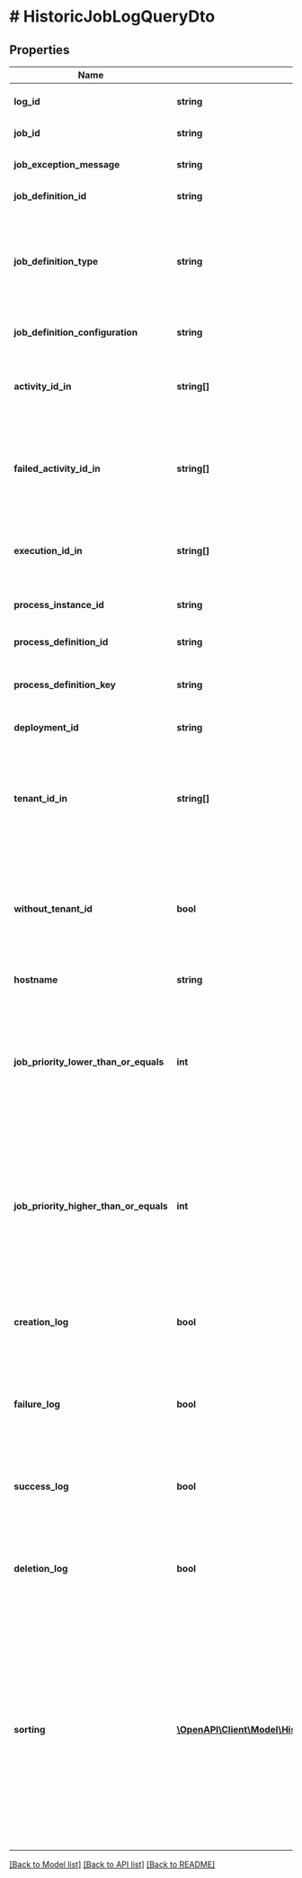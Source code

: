 # # HistoricJobLogQueryDto

## Properties

Name | Type | Description | Notes
------------ | ------------- | ------------- | -------------
**log_id** | **string** | Filter by historic job log id. | [optional]
**job_id** | **string** | Filter by job id. | [optional]
**job_exception_message** | **string** | Filter by job exception message. | [optional]
**job_definition_id** | **string** | Filter by job definition id. | [optional]
**job_definition_type** | **string** | Filter by job definition type. See the [User Guide](https://docs.camunda.org/manual/latest/user-guide/process-engine/the-job-executor/#job-creation) for more information about job definition types. | [optional]
**job_definition_configuration** | **string** | Filter by job definition configuration. | [optional]
**activity_id_in** | **string[]** | Only include historic job logs which belong to one of the passed activity ids. | [optional]
**failed_activity_id_in** | **string[]** | Only include historic job logs which belong to failures of one of the passed activity ids. | [optional]
**execution_id_in** | **string[]** | Only include historic job logs which belong to one of the passed execution ids. | [optional]
**process_instance_id** | **string** | Filter by process instance id. | [optional]
**process_definition_id** | **string** | Filter by process definition id. | [optional]
**process_definition_key** | **string** | Filter by process definition key. | [optional]
**deployment_id** | **string** | Filter by deployment id. | [optional]
**tenant_id_in** | **string[]** | Only include historic job log entries which belong to one of the passed and comma- separated tenant ids. | [optional]
**without_tenant_id** | **bool** | Only include historic job log entries that belong to no tenant. Value may only be &#x60;true&#x60;, as &#x60;false&#x60; is the default behavior. | [optional]
**hostname** | **string** | Filter by hostname. | [optional]
**job_priority_lower_than_or_equals** | **int** | Only include logs for which the associated job had a priority lower than or equal to the given value. Value must be a valid &#x60;long&#x60; value. | [optional]
**job_priority_higher_than_or_equals** | **int** | Only include logs for which the associated job had a priority higher than or equal to the given value. Value must be a valid &#x60;long&#x60; value. | [optional]
**creation_log** | **bool** | Only include creation logs. Value may only be &#x60;true&#x60;, as &#x60;false&#x60; is the default behavior. | [optional]
**failure_log** | **bool** | Only include failure logs. Value may only be &#x60;true&#x60;, as &#x60;false&#x60; is the default behavior. | [optional]
**success_log** | **bool** | Only include success logs. Value may only be &#x60;true&#x60;, as &#x60;false&#x60; is the default behavior. | [optional]
**deletion_log** | **bool** | Only include deletion logs. Value may only be &#x60;true&#x60;, as &#x60;false&#x60; is the default behavior. | [optional]
**sorting** | [**\OpenAPI\Client\Model\HistoricJobLogQueryDtoSorting[]**](HistoricJobLogQueryDtoSorting.md) | An array of criteria to sort the result by. Each element of the array is                        an object that specifies one ordering. The position in the array                        identifies the rank of an ordering, i.e., whether it is primary, secondary,                        etc. Sorting has no effect for &#x60;count&#x60; endpoints | [optional]

[[Back to Model list]](../../README.md#models) [[Back to API list]](../../README.md#endpoints) [[Back to README]](../../README.md)
